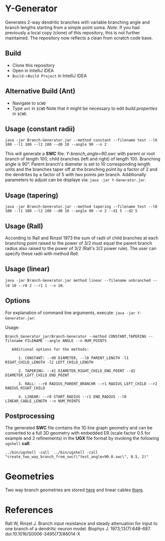 # Y-Generator
Generates 2-way dendritic branches with variable branching angle and branch lengths starting from a simple point soma.
*Note*: If you had previously a local copy (clone) of this repository, this is not further maintained. The repository now reflects a clean from scratch code base.

## Build
- Clone this repository
- Open in IntelliJ IDEA
- `Build->Build Project` in IntelliJ IDEA

## Alternative Build (Ant)
- Navigate to `$CWD`
- Type `ant` in `$CWD`
Note that it might be necessary to edit *build.properties* in `$CWD`.

## Usage (constant radii)
`java -jar Branch-Generator.jar --method constant --filename test --l0 100 --l1 100 --l2 100 --d0 10 --angle 90 --n 2`

This will generate a **SWC** file: *Y-branch_angle=90.swc* with parent or root branch
of length 100, child branches (left and right) of length 100. Branching angle is 90°.
Parent branch's diameter is set to 10 corresponding length units and the branches
taper off at the branching point by a factor of 2 and the dendrites by a factor of
5 with two points per branch. Additionally parameters to adjust can be displaye via:
`java -jar Y-Generator.jar`.

## Usage (tapering)
`java -jar Branch-Generator.jar --method tapering --filename test --l0 100 --l1 100 --l2 100 --d0 10 --angle 90 --n 2 --d1 5 --d2 5`

## Usage (Rall)
According to Rall and Rinzel 1973 the sum of radii of child branches at each branching point raised to the power of 3/2 must equal
the parent branch radius also raised to the power of 3/2 (Rall's 3/2 power rule). The user can specify these radii with method *Rall*.

## Usage (linear)
`java -jar Branch-Generator.jar method linear --filename unbranched --l0 10 --r0 2 --r1 1 --n 10`.

## Options
For explanation of command line arguments, execute: `java -jar Y-Generator.jar`:

Usage:

`Branch_Generator_jar/Branch-Generator --method CONSTANT,TAPERING --filename FILENAME --angle ANGLE --n NUM_POINTS`

       Additional options for the methods:
       
          1. CONSTANT: --d0 DIAMETER, --l0 PARENT_LENGTH -l1 RIGHT_CHILD_LENGTH -l2 LEFT_CHILD_LENGTH
          
          2. TAPERING: --d1 DIAMETER_RIGHT_CHILD_END_POINT --d2 DIAMETER_LEFT_CHILD_END_POINT

          3. RALL: --r0 RADIUS_PARENT_BRANCHR --r1 RADIUS_LEFT_CHILD --r2 RADIUS_RIGHT_CHILD

          4. LINEAR: --r0 START_RADIUS --r1 END_RADIUS --l0 LINEAR_CABLE_LENGTH --n NUM_POINTS 


## Postprocessing
The generated **SWC** file contains the 1D line graph geometry and can be 
converted to a full 3D geometry with embedded ER (scale factor 0.5 for example and 2 refinements) 
in the **UGX** file format by invoking the following `ugshell` **call**:

` ../bin/ugshell -call  ../bin/ugshell -call "create_two_way_branch_from_swc(\"test_angle=90.0.swc\", 0.5, 2)" `

# Geometries
Two way branch geometries are stored [here](https://temple.app.box.com/folder/116285138468) and linear cables [there](https://temple.app.box.com/folder/116511573967).

# References
Rall W, Rinzel J. Branch input resistance and steady attenuation for input to one branch of a dendritic neuron model. Biophys J. 1973;13(7):648-687. doi:10.1016/S0006-3495(73)86014-X
